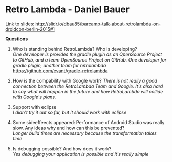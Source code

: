 # Retro Lambda - Daniel Bauer

Link to slides: http://slidr.io/dbau85/barcamp-talk-about-retrolambda-on-droidcon-berlin-2015#1

<b>Questions</b>

1. Who is standing behind RetroLambda? Who is developing?<br> 
*One developer is provides the gradle plugin as an OpenSource Project to GitHub, and a team 
OpenSource Project on GitHub. One developer for gradle plugin, another team for retrolambda*
<br>https://github.com/evant/gradle-retrolambda

2. How is the compability with Google work?
*There is not really a good connection between the RetroLambda Team and Google. It's also hard to say what will happen in the future and how RetroLambda will collide with Google's plans.*

3. Support with eclipse<br>
*I didn't try it out so far, but it should work with eclipse*

4. Some sideeffeects appeared: Performance of Android Studio was really slow. Any ideas why and how can this be prevented?<br>
*Longer build times are necessary because the transformation takes time*

5. Is debugging possible? And how does it work?<br>
*Yes debugging your application is possible and it's really simple*
